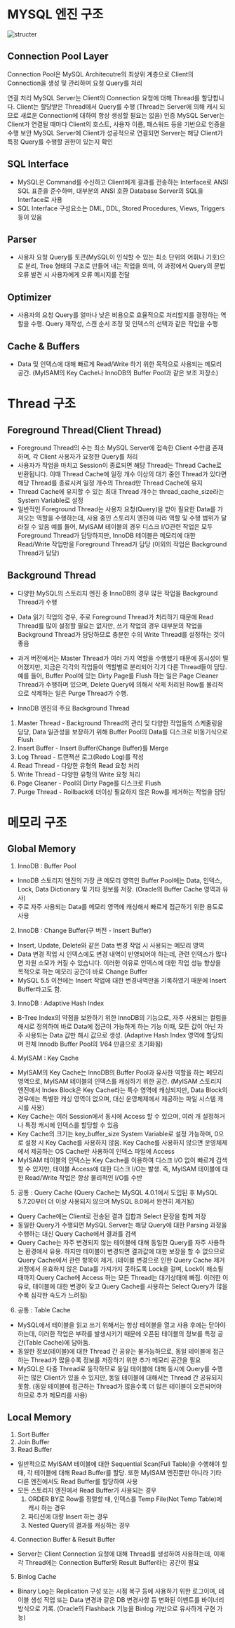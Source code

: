 # MYSQL 엔진 구조
![structer](./image/struc.PNG)

## Connection Pool Layer
 Connection Pool은 MySQL Architecutre의 최상위 계층으로 Client의 Connection을 생성 및 관리하며 요청 Query를 처리

 연결 처리
  MySQL Server는 Client의 Connection 요청에 대해 Thread를 할당합니다. Client는 할당받은 Thread에서 Query를 수행
  (Thread는 Server에 의해 캐시 되므로 새로운 Connection에 대하여 항상 생성할 필요는 없음)
 인증
  MySQL Server는 Client가 연결될 때마다 Client의 호스트, 사용자 이름, 패스워드 등을 기반으로 인증을 수행
 보안
  MySQL Server에 Client가 성공적으로 연결되면 Server는 해당 Client가 특정 Query를 수행할 권한이 있는지 확인
 
## SQL Interface
 - MySQL은 Command를 수신하고 Client에게 결과를 전송하는 Interface로 ANSI SQL 표준을 준수하며, 대부분의 ANSI 호환 Database Server의 SQL을 Interface로 사용
 - SQL Interface 구성요소는 DML, DDL, Stored Procedures, Views, Triggers 등이 있음

## Parser
 - 사용자 요청 Query를 토큰(MySQL이 인식할 수 있는 최소 단위의 어휘나 기호)으로 분리, Tree 형태의 구조로 만들어 내는 작업을 의미, 이 과정에서 Query의 문법 오류 발견 시 사용자에게 오류 메시지를 전달

## Optimizer
 - 사용자의 요청 Query를 얼마나 낮은 비용으로 효율적으로 처리할지를 결정하는 역할을 수행. Query 재작성, 스캔 순서 조정 및 인덱스의 선택과 같은 작업을 수행

## Cache & Buffers
 - Data 및 인덱스에 대해 빠르게 Read/Write 하기 위한 목적으로 사용되는 메모리 공간. (MyISAM의 Key Cache나 InnoDB의 Buffer Pool과 같은 보조 저장소)

# Thread 구조

## Foreground Thread(Client Thread)
 - Foreground Thread의 수는 최소 MySQL Server에 접속한 Client 수만큼 존재하며, 각 Client 사용자가 요청한 Query를 처리
 - 사용자가 작업을 마치고 Session이 종료되면 해당 Thread는 Thread Cache로 반환됩니다. 이때 Thread Cache에 일정 개수 이상의 대기 중인 Thread가 있다면 해당 Thread를 종료시켜 일정 개수의 Thread만 Thread Cache에 유지
 - Thread Cache에 유지할 수 있는 최대 Thread 개수는 thread_cache_size라는 System Variable로 설정
 - 일반적인 Foreground Thread는 사용자 요청(Query)을 받아 필요한 Data를 가져오는 역할을 수행하는데, 사용 중인 스토리지 엔진에 따라 역할 및 수행 범위가 달라질 수 있음
   예를 들어, MyISAM 테이블의 경우 디스크 I/O관련 작업은 모두 Foreground Thread가 담당하지만, InnoDB 테이블은 메모리에 대한 Read/Write 작업만을 Foreground Thread가 담당
   (이외의 작업은 Background Thread가 담당)

## Background Thread
 - 다양한 MySQL의 스토리지 엔진 중 InnoDB의 경우 많은 작업을 Background Thread가 수행
 - Data 읽기 작업의 경우, 주로 Foreground Thread가 처리하기 때문에 Read Thread를 많이 설정할 필요는 없지만, 쓰기 작업의 경우 대부분의 작업을 Background Thread가 담당하므로 충분한 수의 Write Thread를 설정하는 것이 좋음
 - 과거 버전에서는 Master Thread가 여러 가지 역할을 수행했기 때문에 동시성이 떨어졌지만, 지금은 각각의 작업들이 역할별로 분리되어 각기 다른 Thread들이 담당. 
   예를 들어, Buffer Pool에 있는 Dirty Page를 Flush 하는 일은 Page Cleaner Thread가 수행하며 있으며, Delete Query에 의해서 삭제 처리된 Row를 물리적으로 삭제하는 일은 Purge Thread가 수행.

- InnoDB 엔진의 주요 Background Thread
1. Master Thread	- Background Thread의 관리 및 다양한 작업들의 스케줄링을 담당,
                   Data 일관성을 보장하기 위해 Buffer Pool의 Data를 디스크로 비동기식으로 Flush
2. Insert Buffer -	Insert Buffer(Change Buffer)를 Merge
3. Log Thread	-	트랜잭션 로그(Redo Log)를 작성
4. Read Thread	-	다양한 유형의 Read 요청 처리
5. Write Thread	-	다양한 유형의 Write 요청 처리
6. Page Cleaner - Pool의 Dirty Page를 디스크로 Flush
7. Purge Thread	-	Rollback에 더이상 필요하지 않은 Row를 제거하는 작업을 담당

# 메모리 구조

## Global Memory
 1. InnoDB : Buffer Pool
 - InnoDB 스토리지 엔진의 가장 큰 메모리 영역인 Buffer Pool에는 Data, 인덱스, Lock, Data Dictionary 및 기타 정보를 저장. (Oracle의 Buffer Cache 영역과 유사)
 - 주로 자주 사용되는 Data를 메모리 영역에 캐싱해서 빠르게 접근하기 위한 용도로 사용

2. InnoDB : Change Buffer(구 버전 - Insert Buffer)
- Insert, Update, Delete와 같은 Data 변경 작업 시 사용되는 메모리 영역
- Data 변경 작업 시 인덱스에도 변경 내역이 반영되어야 하는데, 관련 인덱스가 많다면 자원 소모가 커질 수 있습니다. 이러한 이유로 인덱스에 대한 작업 성능 향상을 목적으로 하는 메모리 공간이 바로 Change Buffer
- MySQL 5.5 이전에는 Insert 작업에 대한 변경내역만을 기록하였기 때문에 Insert Buffer라고도 함.

3. InnoDB : Adaptive Hash Index
- B-Tree Index의 약점을 보완하기 위한 InnoDB의 기능으로, 자주 사용되는 컬럼을 해시로 정의하여 바로 Data에 접근이 가능하게 하는 기능
  이때, 모든 값이 아닌 자주 사용되는 Data 값만 해시 값으로 생성. (Adaptive Hash Index 영역에 할당되며 전체 Innodb Buffer Pool의 1/64 만큼으로 초기화됨)

4. MyISAM : Key Cache
- MyISAM의 Key Cache는 InnoDB의 Buffer Pool과 유사한 역할을 하는 메모리 영역으로, MyISAM 테이블의 인덱스를 캐싱하기 위한 공간. 
  (MyISAM 스토리지 엔진에서 Index Block은 Key Cache라는 특수 영역에 캐싱되지만, Data Block의 경우에는 특별한 캐싱 영역이 없으며, 대신 운영체제에서 제공하는 파일 시스템 캐시를 사용)
- Key Cache는 여러 Session에서 동시에 Access 할 수 있으며, 여러 개 설정하거나 특정 캐시에 인덱스를 할당할 수 있음
- Key Cache의 크기는 key_buffer_size System Variable로 설정 가능하며, 0으로 설정 시 Key Cache를 사용하지 않음. Key Cache를 사용하지 않으면 운영체제에서 제공하는 OS Cache만 사용하여 인덱스 파일에 Access
- MyISAM 테이블의 인덱스는 Key Cache를 이용하여 디스크 I/O 없이 빠르게 검색할 수 있지만, 테이블 Access에 대한 디스크 I/O는 발생. 즉, MyISAM 테이블에 대한 Read/Write 작업은 항상 물리적인 I/O를 수반

5. 공통 : Query Cache
 (Query Cache는 MySQL 4.0.1에서 도입된 후 MySQL 5.7.20부터 더 이상 사용되지 않으며 MySQL 8.0에서 완전히 제거됨)
- Query Cache에는 Client로 전송된 결과 집합과 Select 문장을 함께 저장
- 동일한 Query가 수행되면 MySQL Server는 해당 Query에 대한 Parsing 과정을 수행하는 대신 Query Cache에서 결과를 검색
- Query Cache는 자주 변경되지 않는 테이블에 대해 동일한 Query를 자주 사용하는 환경에서 유용. 
  하지만 테이블이 변경되면 결과값에 대한 보장을 할 수 없으므로 Query Cache에서 관련 항목이 제거.
  (테이블 변경으로 인한 Query Cache 제거 과정에서 유효하지 않은 Data를 가져가지 못하도록 Lock을 걸며, Lock이 해소될 때까지 Query Cache에 Access 하는 모든 Thread는 대기상태에 빠짐.
 이러한 이유로, 테이블에 대한 변경이 잦고 Query Cache를 사용하는 Select Query가 많을수록 심각한 속도가 느려짐)

6. 공통 : Table Cache
- MySQL에서 테이블을 읽고 쓰기 위해서는 항상 테이블을 열고 사용 후에는 닫아야 하는데, 이러한 작업은 부하를 발생시키기 때문에 오픈된 테이블의 정보를 특정 공간(Table Cache)에 담아둠.
- 동일한 정보(테이블)에 대한 Thread 간 공유는 불가능하므로, 동일 테이블에 접근하는 Thread가 많을수록 정보를 저장하기 위한 추가 메모리 공간을 필요
- MySQL은 다중 Thread로 동작하므로 동일 테이블에 대해 동시에 Query를 수행하는 많은 Client가 있을 수 있지만, 동일 테이블에 대해서는 Thread 간 공유되지 못함.
  (동일 테이블에 접근하는 Thread가 많을수록 더 많은 테이블이 오픈되어야 하므로 추가 메모리를 사용)

## Local Memory
1. Sort Buffer
2. Join Buffer
3. Read Buffer
- 일반적으로 MyISAM 테이블에 대한 Sequential Scan(Full Table)을 수행해야 할 때, 각 테이블에 대해 Read Buffer를 할당.
  또한 MyISAM 엔진뿐만 아니라 기타 다른 엔진에서도 Read Buffer를 할당하여 사용
- 모든 스토리지 엔진에서 Read Buffer가 사용되는 경우
  1. ORDER BY로 Row를 정렬할 때, 인덱스를 Temp File(Not Temp Table)에 캐시 하는 경우
  2. 파티션에 대량 Insert 하는 경우
  3. Nested Query의 결과를 캐싱하는 경우

4. Connection Buffer & Result Buffer
- Server는 Client Connection 요청에 대해 Thread를 생성하여 사용하는데, 이때 각 Thread에는 Connection Buffer와 Result Buffer라는 공간이 필요

5. Binlog Cache
- Binary Log는 Replication 구성 또는 시점 복구 등에 사용하기 위한 로그이며, 테이블 생성 작업 또는 Data 변경과 같은 DB 변경사항 등 변화된 이벤트를 바이너리 방식으로 기록. 
  (Oracle의 Flashback 기능을 Binlog 기반으로 유사하게 구현 가능)


